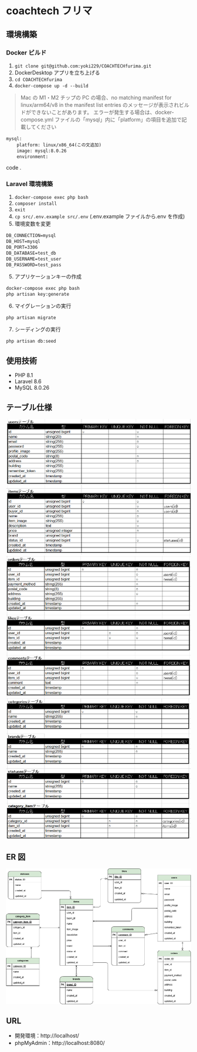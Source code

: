 # coachtech フリマ

## 環境構築

### Docker ビルド

1. `git clone git@github.com:yoki229/COACHTECHfurima.git`
2. DockerDesktop アプリを立ち上げる
3. `cd COACHTECHfurima`
4. `docker-compose up -d --build`

> Mac の M1・M2 チップの PC の場合、no matching manifest for linux/arm64/v8 in the manifest list entries のメッセージが表示されビルドができないことがあります。 エラーが発生する場合は、docker-compose.yml ファイルの「mysql」内に「platform」の項目を追加で記載してください

```
mysql:
    platform: linux/x86_64(この文追加)
    image: mysql:8.0.26
    environment:
```

code .

### Laravel 環境構築

1. `docker-compose exec php bash`
2. `composer install`
3. `exit`
4. `cp src/.env.example src/.env`
   (.env.example ファイルから.env を作成)
5. 環境変数を変更

```
DB_CONNECTION=mysql
DB_HOST=mysql
DB_PORT=3306
DB_DATABASE=test_db
DB_USERNAME=test_user
DB_PASSWORD=test_pass
```

5. アプリケーションキーの作成

```
docker-compose exec php bash
php artisan key:generate
```

6. マイグレーションの実行

```
php artisan migrate
```

7. シーディングの実行

```
php artisan db:seed
```

## 使用技術

- PHP 8.1
- Laravel 8.6
- MySQL 8.0.26

## テーブル仕様

![テーブル1](readme-assets/table_1.png)
![テーブル2](readme-assets/table_2.png)
![テーブル3](readme-assets/table_3.png)

## ER 図

![ER図](readme-assets/table.drawio.png)

## URL

- 開発環境：http://localhost/
- phpMyAdmin：http://localhost:8080/
